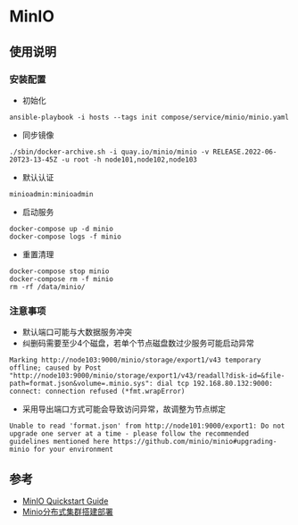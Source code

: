 # MinIO


## 使用说明

### 安装配置
- 初始化
```
ansible-playbook -i hosts --tags init compose/service/minio/minio.yaml
```
- 同步镜像
```
./sbin/docker-archive.sh -i quay.io/minio/minio -v RELEASE.2022-06-20T23-13-45Z -u root -h node101,node102,node103
```
- 默认认证
```
minioadmin:minioadmin
```
- 启动服务
```
docker-compose up -d minio
docker-compose logs -f minio
```
- 重置清理
```
docker-compose stop minio
docker-compose rm -f minio
rm -rf /data/minio/
```

### 注意事项

- 默认端口可能与大数据服务冲突
- 纠删码需要至少4个磁盘，若单个节点磁盘数过少服务可能启动异常
```
Marking http://node103:9000/minio/storage/export1/v43 temporary offline; caused by Post "http://node103:9000/minio/storage/export1/v43/readall?disk-id=&file-path=format.json&volume=.minio.sys": dial tcp 192.168.80.132:9000: connect: connection refused (*fmt.wrapError)
```
- 采用导出端口方式可能会导致访问异常，故调整为节点绑定
```
Unable to read 'format.json' from http://node101:9000/export1: Do not upgrade one server at a time - please follow the recommended guidelines mentioned here https://github.com/minio/minio#upgrading-minio for your environment
```


## 参考
- [MinIO Quickstart Guide](https://docs.min.io/docs/minio-quickstart-guide.html)
- [Minio分布式集群搭建部署](https://www.cnblogs.com/lvzhenjiang/p/14943939.html)
